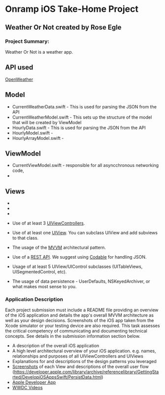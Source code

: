 # Onramp iOS Take-Home Project 

## Weather Or Not created by Rose Egle

### Project Summary:

Weather Or Not is a weather app.



## API used
[OpenWeather](https://openweathermap.org/current)

## Model

* CurrentWeatherData.swift -  This is used for parsing the JSON from the API
* CurrentWeatherModel.swift - This sets up the structure of the model that will be created by ViewModel
* HourlyData.swift - This is used for parsing the JSON from the API
* HourlyModel.swift - 
* HourlyArrayModel.swift -

## ViewModel 

* CurrentViewModel.swift - responsible for all asyncchronous networking code, 
* 

## Views

*
*
*



 

* Use of at least 3 [UIViewControllers](https://developer.apple.com/documentation/uikit/uiviewcontroller).
* Use of at least one [UIView](https://developer.apple.com/documentation/uikit/uiview). You can subclass UIView and add subviews to that class.
* The usage of the [MVVM](https://www.raywenderlich.com/34-design-patterns-by-tutorials-mvvm) architectural pattern.
* Use of a [REST API](https://medium.com/@arteko/the-best-way-to-use-rest-apis-in-swift-95e10696c980). We suggest using [Codable](https://developer.apple.com/documentation/foundation/archives_and_serialization/encoding_and_decoding_custom_types) for handling JSON.
* Usage of at least 5 UIView/UIControl subclasses (UITableViews, UISegmentedControl, etc).
* The usage of data persistence - UserDefaults, NSKeyedArchiver, or what makes most sense to you. 







 







### Application Description

Each project submission must include a README file providing an overview of the iOS application and details the app's overall MVVM architecture as well as your design decisions. Screenshots of the iOS app taken from the Xcode simulator or your testing device are also required. This task assesses the critical competency of communicating and documenting technical concepts. See details in the submission information section below.


* A description of the overall iOS application
* A high level architectural overview of your iOS application. e.g. names, relationships and purposes of all UIViewControllers and UIViews
* Explanations for and descriptions of the design patterns you leveraged
* [Screenshots](https://stackoverflow.com/questions/7092613/take-screenshots-in-the-ios-simulator) of each View and descriptions of the overall user flow
(https://developer.apple.com/library/archive/referencelibrary/GettingStarted/DevelopiOSAppsSwift/PersistData.html)
* [Apple Developer App](https://apps.apple.com/us/app/apple-developer/id640199958)
* [WWDC Videos](https://developer.apple.com/videos/)
